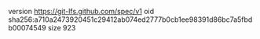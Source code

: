 version https://git-lfs.github.com/spec/v1
oid sha256:a710a2473920451c29412ab074ed2777b0cb1ee98391d86bc7a5fbdb00074549
size 923
